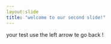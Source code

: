 ```yaml
---
layout:slide
title: "welcome to our second slide!"
---
```

your test 
use the left arrow te go back !
